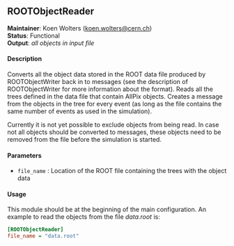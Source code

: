 ## ROOTObjectReader
**Maintainer**: Koen Wolters (<koen.wolters@cern.ch>)  
**Status**: Functional  
**Output**: *all objects in input file*

#### Description
Converts all the object data stored in the ROOT data file produced by ROOTObjectWriter back in to messages (see the description of ROOTObjectWriter for more information about the format). Reads all the trees defined in the data file that contain AllPix objects. Creates a message from the objects in the tree for every event (as long as the file contains the same number of events as used in the simulation). 

Currently it is not yet possible to exclude objects from being read. In case not all objects should be converted to messages, these objects need to be removed from the file before the simulation is started.

#### Parameters
* `file_name` : Location of the ROOT file containing the trees with the object data

#### Usage
This module should be at the beginning of the main configuration. An example to read the objects from the file *data.root* is:

```ini
[ROOTObjectReader]
file_name = "data.root"
```
